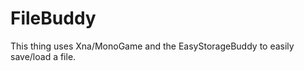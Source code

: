 FileBuddy
=========

This thing uses Xna/MonoGame and the EasyStorageBuddy to easily save/load a file.
